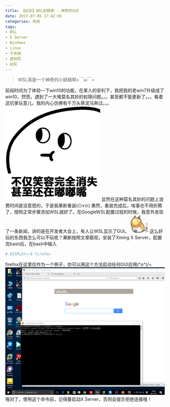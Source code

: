 ```yaml
---
title: 【纪实】WSL初探索 - 神奇的GUI
date: 2017-07-05 17:42:05
categories: 系统
tags:
- WSL
- X Server
- Windows
- Linux
- 子系统
- 虚拟机
- 纪实
---
```

>WSL真是一个神奇的小妖精啊=￣ω￣=

<!--more-->

前段时间为了体验一下win10的功能，在某人的安利下，我把我的老win7升级成了win10，然而，遇到了一大堆莫名其妙的权限问题。。。甚至都不能更新了。。。看着这坑爹玩意儿，我的内心仿佛有千万头草泥马奔过。。。
![](/images/posts/sticker/duzui.gif)
显然在这种莫名其妙的问题上浪费时间是没意思的，于是我果断重装(⊙v⊙)
果然，重装完成后，啥事也不用折腾了，按照正常步骤添加WSL就好了。在GoogleWSL配置过程的时候，我意外发现了一条新闻，讲的是在开发者大会上，有人让WSL显示了GUI。
![](/images/posts/sticker/huajidog.gif)
这么好玩的东西我怎么可以不玩呢？果断按照文章藐视，安装了Xming X Server，配置完bash后，在bash中输入
```bash
# DISPLAY=:0 firefox
```
firefox在这里仅作为一个例子，你可以用这个方法启动任何GUI应用\(^o^)/~
![](/images/posts/2017/07/firefox_bash.png)
哦对了，使用这个命令前，记得要启动X Server，否则会提示拒绝连接哦！